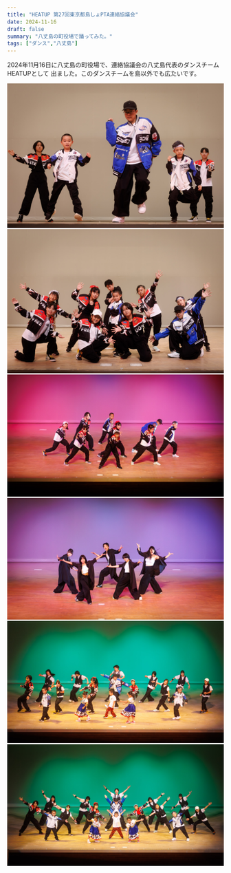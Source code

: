 ```yaml
---
title: "HEATUP 第27回東京都島しょPTA連絡協議会"
date: 2024-11-16
draft: false
summary: "八丈島の町役場で踊ってみた。"
tags: ["ダンス","八丈島"]
---
```


2024年11月16日に八丈島の町役場で、連絡協議会の八丈島代表のダンスチームHEATUPとして
出ました。このダンスチームを島以外でも広たいです。


![Alt text](pta-heatup-01.jpg)
![Alt text](pta-heatup-02.jpg)
![Alt text](pta-heatup-03.jpg)
![Alt text](pta-heatup-04.jpg)
![Alt text](pta-heatup-05.jpg)
![Alt text](pta-heatup-06.jpg)

